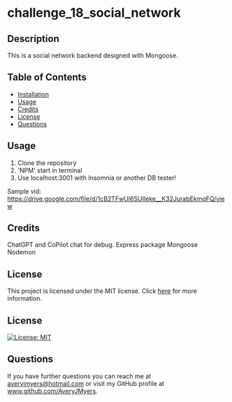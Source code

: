 # challenge_18_social_network

## Description
This is a social network backend designed with Mongoose.

## Table of Contents 
 * [Installation](#installation) 
 * [Usage](#usage) 
 * [Credits](#credits) 
 * [License](#license) 
 * [Questions](#questions)


## Usage
1. Clone the repository
2. 'NPM' start in terminal
3.  Use localhost:3001 with Insomnia or another DB tester!

Sample vid: https://drive.google.com/file/d/1cB2TFwUl6SUIIeke__K32JurabEkmqFQ/view

## Credits
ChatGPT and CoPilot chat for debug.
Express package
Mongoose
Nodemon


## License

This project is licensed under the MIT license. Click [here]([MIT](https://opensource.org/licenses/MIT)) for more information.

## License
[![License: MIT](https://img.shields.io/badge/License-MIT-yellow.svg)](https://opensource.org/licenses/MIT)


## Questions 
 If you have further questions you can reach me at averyjmyers@hotmail.com or visit my GitHub profile at www.github.com/AveryJMyers.
